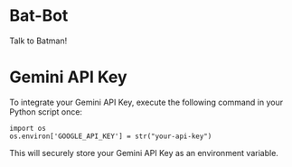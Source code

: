 # Bat-Bot
 Talk to Batman!

# Gemini API Key
To integrate your Gemini API Key, execute the following command in your Python script once: 
```
import os 
os.environ['GOOGLE_API_KEY'] = str("your-api-key")
```
This will securely store your Gemini API Key as an environment variable.
